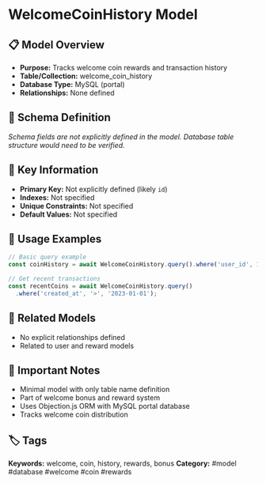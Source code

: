 # WelcomeCoinHistory Model

## 📋 Model Overview
- **Purpose:** Tracks welcome coin rewards and transaction history
- **Table/Collection:** welcome_coin_history
- **Database Type:** MySQL (portal)
- **Relationships:** None defined

## 🔧 Schema Definition
*Schema fields are not explicitly defined in the model. Database table structure would need to be verified.*

## 🔑 Key Information
- **Primary Key:** Not explicitly defined (likely `id`)
- **Indexes:** Not specified
- **Unique Constraints:** Not specified
- **Default Values:** Not specified

## 📝 Usage Examples
```javascript
// Basic query example
const coinHistory = await WelcomeCoinHistory.query().where('user_id', 123);

// Get recent transactions
const recentCoins = await WelcomeCoinHistory.query()
  .where('created_at', '>', '2023-01-01');
```

## 🔗 Related Models
- No explicit relationships defined
- Related to user and reward models

## 📌 Important Notes
- Minimal model with only table name definition
- Part of welcome bonus and reward system
- Uses Objection.js ORM with MySQL portal database
- Tracks welcome coin distribution

## 🏷️ Tags
**Keywords:** welcome, coin, history, rewards, bonus
**Category:** #model #database #welcome #coin #rewards